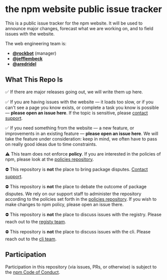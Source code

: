 # the npm website public issue tracker



This is a public issue tracker for the npm website. It will be used
to announce major changes, forecast what we are working on, and to
field issues with the website.

The web engineering team is:

* **[@rockbot](https://github.com/rockbot/)** (manager)
* **[@jefflembeck](https://github.com/jefflembeck/)**
* **[@aredridel](https://github.com/aredridel/)**

## What This Repo Is

:white_check_mark: If there are major releases going out, we will write them up here.

:white_check_mark: If you are having issues with the website — it loads
too slow, or if you can't see a page you know exists, or complete a task
you know is possible — **please open an issue here**. If the topic is
sensitive, please [contact support](https://www.npmjs.com/support).

:white_check_mark: If you need something from the website — a new feature,
or improvements in an existing feature — **please open an issue here**. We will
take the feature under consideration: keep in mind, we often have to pass on
really good ideas due to time constraints.

:warning: This team does not enforce **policy**. If you are interested in the
policies of npm, please look at the 
[policies repository](https://github.com/npm/policies).

:no_entry: This repository is **not** the place to bring package disputes.
[Contact support](https://www.npmjs.com/support).

:no_entry: This repository is **not** the place to debate the outcome of
package disputes. We rely on our support staff to administer the repository
according to the policies set forth in the [policies
repository](https://github.com/npm/policies). If you wish to make changes to
npm policy, please open an issue there.

:no_entry: This repository is **not** the place to discuss issues with the registry.
Please reach out to the [registy team](https://github.com/npm/registry/).

:no_entry: This repository is **not** the place to discuss issues with the cli.
Please reach out to the [cli team](https://github.com/npm/npm/).

## Participation

Participation in this repository (via issues, PRs, or otherwise) is subject
to the [npm Code of Conduct](https://www.npmjs.com/policies/conduct).

